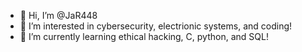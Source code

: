 - 👋 Hi, I’m @JaR448
- 👀 I’m interested in cybersecurity, electrionic systems, and coding!
- 🌱 I’m currently learning ethical hacking, C, python, and SQL!

<!---
JaR448/JaR448 is a ✨ special ✨ repository because its `README.md` (this file) appears on your GitHub profile.
You can click the Preview link to take a look at your changes.
--->
